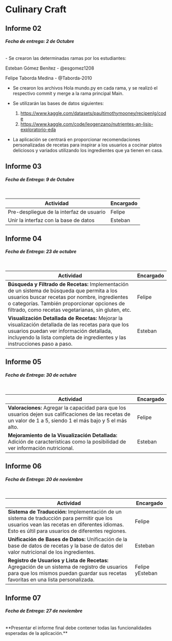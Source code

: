 # Culinary Craft

## Informe 02
#### *Fecha de entrega: 2 de Octubre*
<br>
 - Se crearon las determinadas ramas por los estudiantes:

Esteban Gómez Benítez - @esgomez1208

Felipe Taborda Medina - @Taborda-2010

 - Se crearon los archivos Hola mundo.py en cada rama, y se realizó el respectivo commit y merge a la rama principal Main.

 - Se utilizarán las bases de datos siguientes:
   1. https://www.kaggle.com/datasets/paultimothymooney/recipenlg/code
   2. https://www.kaggle.com/code/leogenzano/nutrientes-an-lisis-exploratorio-eda
  
 - La aplicación se centrará en proporcionar recomendaciones personalizadas de recetas para inspirar a los usuarios a cocinar platos deliciosos y variados utilizando los ingredientes que ya tienen en casa.


## Informe 03
#### *Fecha de Entrega: 9 de Octubre*
<br>

| Actividad | Encargado |
| ------------- | ------------- |
| Pre-despliegue de la interfaz de usuario | Felipe |
| Unir la interfaz con la base de datos | Esteban |

## Informe 04
#### *Fecha de Entrega: 23 de octubre*
<br>

| Actividad | Encargado |
| ------------- | ------------- |
| **Búsqueda y Filtrado de Recetas:** Implementación de un sistema de búsqueda que permita a los usuarios buscar recetas por nombre, ingredientes o categorías. También proporcionar opciones de filtrado, como recetas vegetarianas, sin gluten, etc. | Felipe |
| **Visualización Detallada de Recetas:** Mejorar la visualización detallada de las recetas para que los usuarios puedan ver información detallada, incluyendo la lista completa de ingredientes y las instrucciones paso a paso. | Esteban |


## Informe 05
#### *Fecha de Entrega: 30 de octubre*
<br>

| Actividad | Encargado |
| ------------- | ------------- |
| **Valoraciones:** Agregar la capacidad para que los usuarios dejen sus calificaciones de las recetas de un valor de 1 a 5, siendo 1 el más bajo y 5 el más alto. | Felipe |
| **Mejoramiento de la Visualización Detallada:** Adición de características como la posibilidad de ver información nutricional. | Esteban |

## Informe 06
#### *Fecha de Entrega: 20 de noviembre*
<br>

| Actividad | Encargado |
| ------------- | ------------- |
| **Sistema de Traducción:** Implementación de un sistema de traducción para permitir que los usuarios vean las recetas en diferentes idiomas. Esto es últil para usuarios de diferentes regiones. | Felipe |
| **Unificación de Bases de Datos:** Unificación de la base de datos de recetas y la base de datos del valor nutricional de los ingredientes. | Esteban |
| **Registro de Usuarios y Lista de Recetas:** Agregación de un sistema de registro de usuarios para que los mismos puedan guardar sus recetas favoritas en una lista personalizada. | Felipe yEsteban |


## Informe 07
#### *Fecha de Entrega: 27 de noviembre*
<br>
 **Presentar el informe final debe contener todas las funcionalidades esperadas de la aplicación.**

